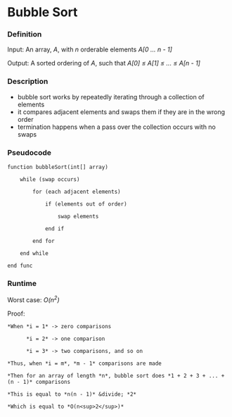 # Bubble Sort

### Definition
Input: An array, *A*, with *n* orderable elements *A[0 ... n - 1]*

Output: A sorted ordering of *A*, such that *A[0] &le; A[1] &le; ... &le; A[n - 1]* 

### Description
* bubble sort works by repeatedly iterating through a collection of elements
* it compares adjacent elements and swaps them if they are in the wrong order
* termination happens when a pass over the collection occurs with no swaps

### Pseudocode

    function bubbleSort(int[] array)
        
        while (swap occurs) 
        
            for (each adjacent elements) 
         
                if (elements out of order) 
         
                    swap elements
         
                end if
        
            end for
    
        end while

    end func


### Runtime
Worst case: *O(n<sup>2</sup>)*

Proof: 
    
    *When *i = 1* -> zero comparisons 

          *i = 2* -> one comparison 

          *i = 3* -> two comparisons, and so on 

    *Thus, when *i = m*, *m - 1* comparisons are made

    *Then for an array of length *n*, bubble sort does *1 + 2 + 3 + ... + (n - 1)* comparisons

    *This is equal to *n(n - 1)* &divide; *2* 

    *Which is equal to *O(n<sup>2</sup>)*
    

 
